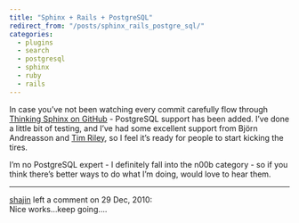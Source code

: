 ```yaml
---
title: "Sphinx + Rails + PostgreSQL"
redirect_from: "/posts/sphinx_rails_postgre_sql/"
categories:
  - plugins
  - search
  - postgresql
  - sphinx
  - ruby
  - rails
---
```

In case you’ve not been watching every commit carefully flow through
[Thinking Sphinx on
GitHub](http://github.com/freelancing-god/thinking-sphinx/tree/master) -
PostgreSQL support has been added. I’ve done a little bit of testing,
and I’ve had some excellent support from Björn Andreasson and [Tim
Riley](http://log.openmonkey.com/), so I feel it’s ready for people to
start kicking the tires.

I’m no PostgreSQL expert - I definitely fall into the n00b category - so
if you think there’s better ways to do what I’m doing, would love to
hear them.

------------------------------------------------------------------------

<div class="comments">
<div class="comment-author">
<a href="http://shej.in">shajin</a> left a comment on 29 Dec,
2010:</div>

<div class="comment" markdown="1">
Nice works…keep going….

</div>
</div>

